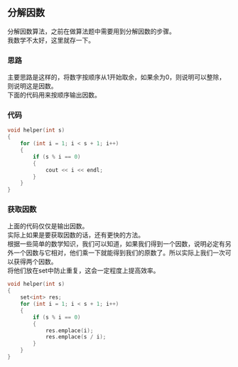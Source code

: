 ## 分解因数
分解因数算法，之前在做算法题中需要用到分解因数的步骤。  
我数学不太好，这里就存一下。   
### 思路
主要思路是这样的，将数字按顺序从1开始取余，如果余为0，则说明可以整除，则说明这是因数。   
下面的代码用来按顺序输出因数。   
### 代码
```c
void helper(int s)
{
	for (int i = 1; i < s + 1; i++)
	{
		if (s % i == 0)
		{
			cout << i << endl;
		}
	}
}
```   
### 获取因数
上面的代码仅仅是输出因数。   
实际上如果是要获取因数的话，还有更快的方法。   
根据一些简单的数学知识，我们可以知道，如果我们得到一个因数，说明必定有另外一个因数与它相对，他们乘一下就能得到我们的原数了。所以实际上我们一次可以获得两个因数。  
将他们放在set中防止重复，这会一定程度上提高效率。   
```c
void helper(int s)
{
	set<int> res;
	for (int i = 1; i < s + 1; i++)
	{
		if (s % i == 0)
		{
			res.emplace(i);
			res.emplace(s / i);
		}
	}
}
```   